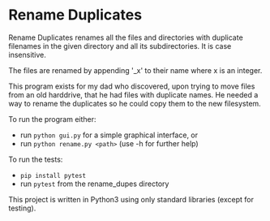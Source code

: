 # Rename Duplicates

Rename Duplicates renames all the files and directories with duplicate filenames in the given directory and all its subdirectories. It is case insensitive.

The files are renamed by appending '_x' to their name where x is an integer.

This program exists for my dad who discovered, upon trying to move files from an old harddrive, that he had files with duplicate names. He needed a way to rename the duplicates so he could copy them to the new filesystem.

To run the program either:
* run `python gui.py` for a simple graphical interface, or
* run `python rename.py <path>` (use -h for further help)

To run the tests:
* `pip install pytest`
* run `pytest` from the rename_dupes directory

This project is written in Python3 using only standard libraries (except for testing).